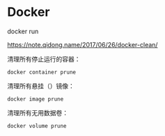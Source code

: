 # Docker

docker run 

https://note.qidong.name/2017/06/26/docker-clean/

清理所有停止运行的容器：

    docker container prune

清理所有悬挂（<none>）镜像：

    docker image prune

清理所有无用数据卷：

    docker volume prune
